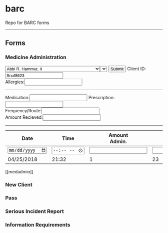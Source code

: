 # barc
Repo for BARC forms

---
## Forms
<section id="forms">
  <h3>Medicine Administration</h3>
    <article id="medadmin">
        <form class="barc barc-form" action="index.html" method="post">
          <div class="container">
             <select name="client_name">
                <option value="Abbi R. Hammur, II">Abbi R. Hammur, II</option>
                <option value="Vaclav Sammuel Michael Havel, V">Vaclav Sammuel Michael Havel, V</option>
                <option value="Carine Christine Monique Anquetil-Havel-Bertot">Carine Christine Monique Anquetil-Havel-Bertot</option>
                <option value="Norman Christophern">Norman Christophern</option>
                <option value="Erduarto Geoffreys Maisonno">Erduarto Geoffreys Maisonno</option>
                <option value="Joixwa Fox-Petyr">Joixwa Fox-Petyr</option>
                <option value="Doctor Jenn Fazzio, MD">Doctor Jenn Fazzio, MD</option>
                <option value="Panabu Rammosas Khadr, II">Panabu Rammosas Khadr, II<select name="cars">
                  </select>
                  <input type="submit"/>
            <!--<span class="input-text">
              <label for="client_name">Client:</label><input type="text" name="client_name" value="Joe Snuffy">
            </span>-->
            <span class="input-text">
              <label for="client_id">Client ID:</label>
              <input type="text" name="client_id" placeholder="Client ID" value="Snuf8623">
            </span>
          </div>
          <div class="container">
            <span class="input-text">
              <label for="allergy">Allergies:</label><input type="text" name="allergy" value=""><br/>
            </span>
          </div>
          <hr>
          <div class="container">
            <span class="input-text">
              <label for="med_name">Medication:</label><input class="highlight" type="text" name="med_name" value="">
            </span>
            <span class="input-text">
              <label for="med_prescr">Prescription:</label><input type="text" name="med_prescr" value=""><br/>
            </span>
          </div>
          <div class="container">
            <span class="input-text">
              <label for="med_freqroute">Frequency/Route:</label><input type="text" name="med_freqroute" value=""><br/>
            </span>
          </div>
          <div class="container">
            <span class="input-text">
              <label for="med_amt_recd">Amount Recieved:</label><input type="text" name="med_amt_recd" value=""><br/>
            </span>
          </div>
          <hr>
      <table class="card">
        <thead>
          <th class="left">Date</th>
          <th>Time</th>
          <th>Amount<br>Admin.</th>
          <th>Amount<br>On-Hand</th>
          <th>Client<br>Signature</th>
          <th class="right">Staff<br>Signature</th>
        </thead>
        <tbody>
          <tr class="input">
            <td>
              <input type="date" name="" value="">
            </td>
            <td>
              <input type="time" name="" value="">
            </td>
            <td>
              <input type="number" name="" value="">
            </td>
            <td>
              <input type="number" name="" value="">
            </td>
            <td>
              <input type="text" name="" value="">
            </td>
            <td>
              <input type="text" name="" value="">
            </td>
          </tr>
          <tr>
            <td>04/25/2018</td>
            <td>21:32</td>
            <td>1</td>
            <td>23</td>
            <td>Joe Snuffy|</td>
            <td>John Doe|</td>
          </tr>
        </tbody>
      </table>
    </form>
    </article>
  </section>

[[medadmin]]

### New Client

### Pass

### Serious Incident Report

### Information Requirements
